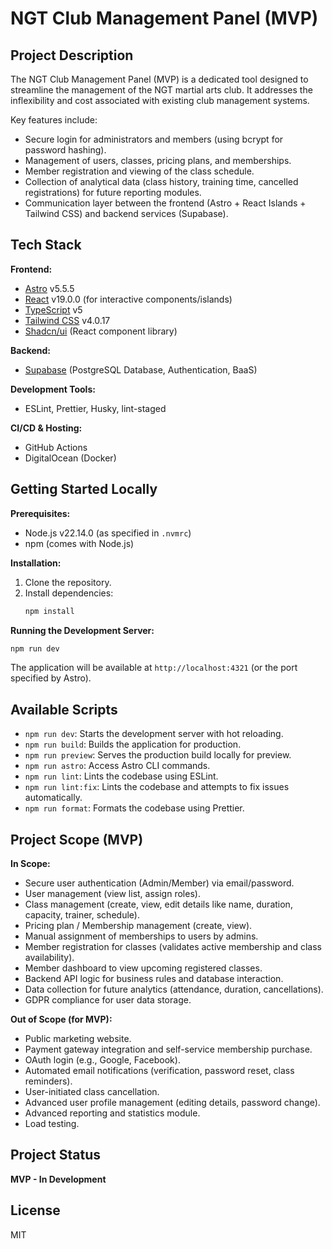 # NGT Club Management Panel (MVP)

## Project Description

The NGT Club Management Panel (MVP) is a dedicated tool designed to streamline the management of the NGT martial arts club. It addresses the inflexibility and cost associated with existing club management systems.

Key features include:
- Secure login for administrators and members (using bcrypt for password hashing).
- Management of users, classes, pricing plans, and memberships.
- Member registration and viewing of the class schedule.
- Collection of analytical data (class history, training time, cancelled registrations) for future reporting modules.
- Communication layer between the frontend (Astro + React Islands + Tailwind CSS) and backend services (Supabase).

## Tech Stack

**Frontend:**
- [Astro](https://astro.build/) v5.5.5
- [React](https://react.dev/) v19.0.0 (for interactive components/islands)
- [TypeScript](https://www.typescriptlang.org/) v5
- [Tailwind CSS](https://tailwindcss.com/) v4.0.17
- [Shadcn/ui](https://ui.shadcn.com/) (React component library)

**Backend:**
- [Supabase](https://supabase.com/) (PostgreSQL Database, Authentication, BaaS)

**Development Tools:**
- ESLint, Prettier, Husky, lint-staged

**CI/CD & Hosting:**
- GitHub Actions
- DigitalOcean (Docker)

## Getting Started Locally

**Prerequisites:**
- Node.js v22.14.0 (as specified in `.nvmrc`)
- npm (comes with Node.js)

**Installation:**
1. Clone the repository.
2. Install dependencies:
   ```bash
   npm install
   ```

**Running the Development Server:**
```bash
npm run dev
```
The application will be available at `http://localhost:4321` (or the port specified by Astro).

## Available Scripts

- `npm run dev`: Starts the development server with hot reloading.
- `npm run build`: Builds the application for production.
- `npm run preview`: Serves the production build locally for preview.
- `npm run astro`: Access Astro CLI commands.
- `npm run lint`: Lints the codebase using ESLint.
- `npm run lint:fix`: Lints the codebase and attempts to fix issues automatically.
- `npm run format`: Formats the codebase using Prettier.

## Project Scope (MVP)

**In Scope:**
- Secure user authentication (Admin/Member) via email/password.
- User management (view list, assign roles).
- Class management (create, view, edit details like name, duration, capacity, trainer, schedule).
- Pricing plan / Membership management (create, view).
- Manual assignment of memberships to users by admins.
- Member registration for classes (validates active membership and class availability).
- Member dashboard to view upcoming registered classes.
- Backend API logic for business rules and database interaction.
- Data collection for future analytics (attendance, duration, cancellations).
- GDPR compliance for user data storage.

**Out of Scope (for MVP):**
- Public marketing website.
- Payment gateway integration and self-service membership purchase.
- OAuth login (e.g., Google, Facebook).
- Automated email notifications (verification, password reset, class reminders).
- User-initiated class cancellation.
- Advanced user profile management (editing details, password change).
- Advanced reporting and statistics module.
- Load testing.

## Project Status

**MVP - In Development**

## License

MIT
